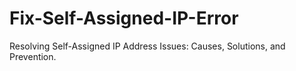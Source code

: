 # Fix-Self-Assigned-IP-Error
Resolving Self-Assigned IP Address Issues: Causes, Solutions, and Prevention.
